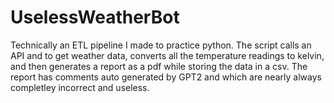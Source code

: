 # UselessWeatherBot
 Technically an ETL pipeline I made to practice python. The script calls an API and to get weather data, converts all the temperature readings to kelvin, and then generates a report as a pdf while storing the data in a csv. The report has comments auto generated by GPT2 and which are nearly always completley incorrect and useless.
